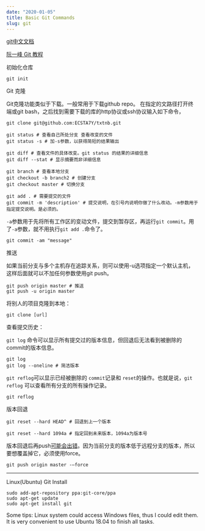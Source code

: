 ```yaml
---
date: "2020-01-05"
title: Basic Git Commands
slug: git
---
```


[git中文文档](https://git-scm.com/book/zh/v2)

[阮一峰 Git 教程](https://www.bookstack.cn/read/git-tutorial/README.md)

初始化仓库

```
git init
```

Git 克隆

Git克隆功能类似于下载。一般常用于下载github repo。
在指定的文路径打开终端或git bash，之后找到需要下载的库的http协议或ssh协议输入如下命令，

```
git clone git@github.com:ECSTA7Y/txtnb.git
```

```
git status # 查看自己所处分支 查看改变的文件
git status -s # 加-s参数，以获得简短的结果输出
```

```
git diff # 查看文件的具体改变。git status 的结果的详细信息
git diff --stat # 显示摘要而非详细信息
```

```
git branch # 查看本地分支
git checkout -b branch2 # 创建分支
git checkout master # 切换分支
```

```
git add . # 需要提交的文件
git commit -m 'description' # 提交说明，在引号内说明你做了什么改动。-m参数用于指定提交说明。是必须的。
```
`-a`参数用于先将所有工作区的变动文件，提交到暂存区，再运行`git commit`。用了`-a`参数，就不用执行`git add .`命令了。

```
git commit -am "message" 
```

推送

如果当前分支与多个主机存在追踪关系，则可以使用-u选项指定一个默认主机，这样后面就可以不加任何参数使用git push。

```
git push origin master # 推送
git push -u origin master 
```

将别人的项目克隆到本地：

```
git clone [url]
```

查看提交历史：

`git log` 命令可以显示所有提交过的版本信息，但回退后无法看到被删除的 commit的版本信息。

```
git log
git log --oneline # 简洁版本
```

`git reflog`可以显示已经被删除的 `commit`记录和 `reset`的操作。也就是说，`git reflog` 可以查看所有分支的所有操作记录。

```
git reflog
```

版本回退

```
git reset --hard HEAD^ # 回退到上一个版本

git reset --hard 1094a # 指定回到未来版本，1094a为版本号
```
版本回退后再push[可能会出错](https://guozh.net/git-pushtijiaochenggonghouruhechexiaohuitui/)。因为当前分支的版本低于远程分支的版本，所以要想覆盖掉它，必须使用force。

```
git push origin master -–force
```

---

Linux(Ubuntu) Git Install

```
sudo add-apt-repository ppa:git-core/ppa
sudo apt-get update
sudo apt-get install git  
```
Some tips: Linux system could access Windows files, thus I could edit them. It is very convenient to use Ubuntu 18.04 to finish all tasks.  









